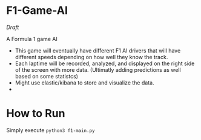 # F1-Game-AI
*Draft*

A Formula 1 game AI 
- This game will eventually have different F1 AI drivers that will have different speeds depending on how well they know the track.
- Each laptime will be recorded, analyzed, and displayed on the right side of the screen with more data. (Ultimatly adding predictions as well based on some statistcs)
- Might use elastic/kibana to store and visualize the data.
- 

# How to Run
Simply execute `python3 f1-main.py`
